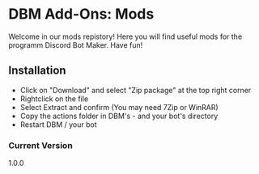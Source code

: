 # DBM Add-Ons: Mods
Welcome in our mods repistory!
Here you will find useful mods for the programm Discord Bot Maker. Have fun!

## Installation
- Click on "Download" and select "Zip package" at the top right corner
- Rightclick on the file
- Select Extract and confirm (You may need 7Zip or WinRAR)
- Copy the actions folder in DBM's - and your bot's directory
- Restart DBM / your bot

### Current Version
1.0.0
